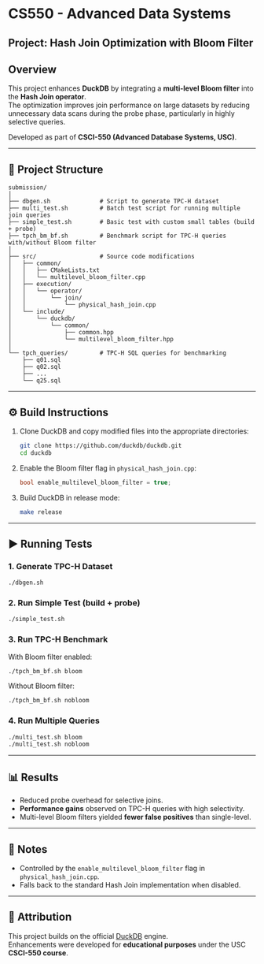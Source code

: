 # CS550 - Advanced Data Systems  
## Project: Hash Join Optimization with Bloom Filter  

## Overview
This project enhances **DuckDB** by integrating a **multi-level Bloom filter** into the **Hash Join operator**.  
The optimization improves join performance on large datasets by reducing unnecessary data scans during the probe phase, particularly in highly selective queries.  

Developed as part of **CSCI-550 (Advanced Database Systems, USC)**.  

---

## 📂 Project Structure
```
submission/
│
├── dbgen.sh              # Script to generate TPC-H dataset
├── multi_test.sh         # Batch test script for running multiple join queries
├── simple_test.sh        # Basic test with custom small tables (build + probe)
├── tpch_bm_bf.sh         # Benchmark script for TPC-H queries with/without Bloom filter
│
├── src/                  # Source code modifications
│   ├── common/
│   │   ├── CMakeLists.txt
│   │   └── multilevel_bloom_filter.cpp
│   ├── execution/
│   │   └── operator/
│   │       └── join/
│   │           └── physical_hash_join.cpp
│   └── include/
│       └── duckdb/
│           └── common/
│               ├── common.hpp
│               └── multilevel_bloom_filter.hpp
│
└── tpch_queries/         # TPC-H SQL queries for benchmarking
    ├── q01.sql
    ├── q02.sql
    ├── ...
    └── q25.sql
```

---

## ⚙️ Build Instructions

1. Clone DuckDB and copy modified files into the appropriate directories:
   ```bash
   git clone https://github.com/duckdb/duckdb.git
   cd duckdb
   ```

2. Enable the Bloom filter flag in `physical_hash_join.cpp`:
   ```cpp
   bool enable_multilevel_bloom_filter = true;
   ```

3. Build DuckDB in release mode:
   ```bash
   make release
   ```

---

## ▶️ Running Tests

### 1. Generate TPC-H Dataset
```bash
./dbgen.sh
```

### 2. Run Simple Test (build + probe)
```bash
./simple_test.sh
```

### 3. Run TPC-H Benchmark
With Bloom filter enabled:
```bash
./tpch_bm_bf.sh bloom
```
Without Bloom filter:
```bash
./tpch_bm_bf.sh nobloom
```

### 4. Run Multiple Queries
```bash
./multi_test.sh bloom
./multi_test.sh nobloom
```

---

## 📊 Results
- Reduced probe overhead for selective joins.  
- **Performance gains** observed on TPC-H queries with high selectivity.  
- Multi-level Bloom filters yielded **fewer false positives** than single-level.  

---

## 📝 Notes
- Controlled by the `enable_multilevel_bloom_filter` flag in `physical_hash_join.cpp`.  
- Falls back to the standard Hash Join implementation when disabled.  

---

## 📜 Attribution
This project builds on the official [DuckDB](https://duckdb.org/) engine.  
Enhancements were developed for **educational purposes** under the USC **CSCI-550 course**.  
